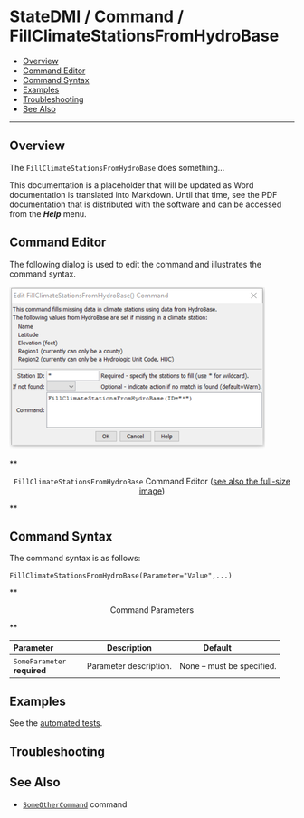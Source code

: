 # StateDMI / Command / FillClimateStationsFromHydroBase #

* [Overview](#overview)
* [Command Editor](#command-editor)
* [Command Syntax](#command-syntax)
* [Examples](#examples)
* [Troubleshooting](#troubleshooting)
* [See Also](#see-also)

-------------------------

## Overview ##

The `FillClimateStationsFromHydroBase` does something...

This documentation is a placeholder that will be updated as Word documentation is translated into Markdown.
Until that time, see the PDF documentation that is distributed with the software and can be accessed
from the ***Help*** menu.

## Command Editor ##

The following dialog is used to edit the command and illustrates the command syntax.

![FillClimateStationsFromHydroBase](FillClimateStationsFromHydroBase.png)

**<p style="text-align: center;">
`FillClimateStationsFromHydroBase` Command Editor (<a href="../FillClimateStationsFromHydroBase.png">see also the full-size image</a>)
</p>**

## Command Syntax ##

The command syntax is as follows:

```text
FillClimateStationsFromHydroBase(Parameter="Value",...)
```
**<p style="text-align: center;">
Command Parameters
</p>**

| **Parameter**&nbsp;&nbsp;&nbsp;&nbsp;&nbsp;&nbsp;&nbsp;&nbsp;&nbsp;&nbsp;&nbsp;&nbsp; | **Description** | **Default**&nbsp;&nbsp;&nbsp;&nbsp;&nbsp;&nbsp;&nbsp;&nbsp;&nbsp;&nbsp; |
| --------------|-----------------|----------------- |
|`SomeParameter`<br>**required**|Parameter description.|None – must be specified.|

## Examples ##

See the [automated tests](https://github.com/OpenWaterFoundation/cdss-app-statedmi-main/tree/master/test/regression/commands/FillClimateStationsFromHydroBase).

## Troubleshooting ##

## See Also ##

* [`SomeOtherCommand`](../SomeOtherCommand/SomeOtherCommand) command
